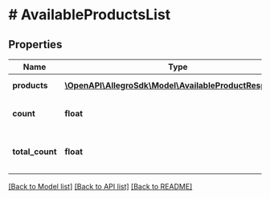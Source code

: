 # # AvailableProductsList

## Properties

Name | Type | Description | Notes
------------ | ------------- | ------------- | -------------
**products** | [**\OpenAPI\AllegroSdk\Model\AvailableProductResponse[]**](AvailableProductResponse.md) | List of products. | [optional]
**count** | **float** | Number of returned products. | [optional]
**total_count** | **float** | Total number of available products. | [optional]

[[Back to Model list]](../../README.md#models) [[Back to API list]](../../README.md#endpoints) [[Back to README]](../../README.md)
